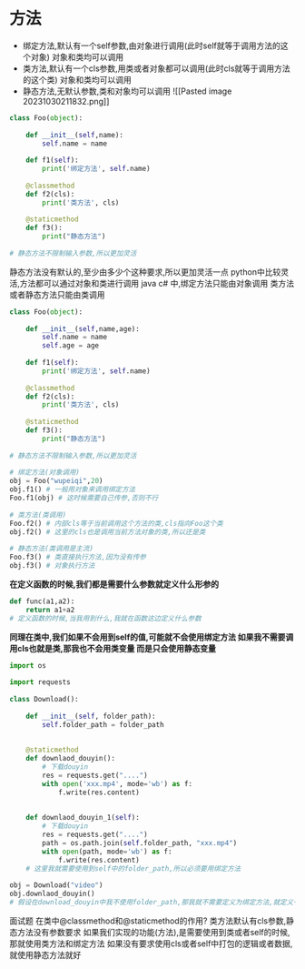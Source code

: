 # 方法

- 绑定方法,默认有一个self参数,由对象进行调用(此时self就等于调用方法的这个对象) 对象和类均可以调用
- 类方法,默认有一个cls参数,用类或者对象都可以调用(此时cls就等于调用方法的这个类) 对象和类均可以调用
- 静态方法,无默认参数,类和对象均可以调用
![[Pasted image 20231030211832.png]]

```python
class Foo(object):  
      
    def __init__(self,name):  
        self.name = name  
          
    def f1(self):  
        print('绑定方法', self.name)  
          
    @classmethod  
    def f2(cls):  
        print('类方法', cls)  
          
    @staticmethod  
    def f3():  
        print("静态方法")  
          
# 静态方法不限制输入参数,所以更加灵活
```
静态方法没有默认的,至少由多少个这种要求,所以更加灵活一点
python中比较灵活,方法都可以通过对象和类进行调用
java c# 中,绑定方法只能由对象调用
类方法或者静态方法只能由类调用

```python
class Foo(object):  
  
    def __init__(self,name,age):  
        self.name = name  
        self.age = age  
  
    def f1(self):  
        print('绑定方法', self.name)  
  
    @classmethod  
    def f2(cls):  
        print('类方法', cls)  
  
    @staticmethod  
    def f3():  
        print("静态方法")  
  
# 静态方法不限制输入参数,所以更加灵活  
  
# 绑定方法(对象调用)  
obj = Foo("wupeiqi",20)  
obj.f1() # 一般用对象来调用绑定方法  
Foo.f1(obj) # 这时候需要自己传参,否则不行  
  
# 类方法(类调用)  
Foo.f2() # 内部cls等于当前调用这个方法的类,cls指向Foo这个类  
obj.f2() # 这里的cls也是调用当前方法对象的类,所以还是类  
  
# 静态方法(类调用是主流)  
Foo.f3() # 类直接执行方法,因为没有传参  
obj.f3() # 对象执行方法
```



**在定义函数的时候,我们都是需要什么参数就定义什么形参的**

```python
def func(a1,a2):  
    return a1+a2  
# 定义函数的时候,当我用到什么,我就在函数这边定义什么参数
```

**同理在类中,我们如果不会用到self的值,可能就不会使用绑定方法
如果我不需要调用cls也就是类,那我也不会用类变量
而是只会使用静态变量**

```python
import os  
  
import requests  
  
class Download():  
      
    def __init__(self, folder_path):  
        self.folder_path = folder_path  
          
      
    @staticmethod  
    def downlaod_douyin():  
        # 下载douyin  
        res = requests.get("....")  
        with open('xxx.mp4', mode='wb') as f:  
            f.write(res.content)  
              
      
    def downlaod_douyin_1(self):  
        # 下载douyin  
        res = requests.get("....")  
        path = os.path.join(self.folder_path, "xxx.mp4")  
        with open(path, mode='wb') as f:  
            f.write(res.content)  
    # 这里我就需要使用到self中的folder_path,所以必须要用绑定方法  
          
obj = Download("video")  
obj.downlaod_douyin()  
# 假设在download_douyin中我不使用folder_path,那我就不需要定义为绑定方法,就定义一个静态方法
```

面试题
在类中@classmethod和@staticmethod的作用?
类方法默认有cls参数,静态方法没有参数要求
如果我们实现的功能(方法),是需要使用到类或者self的时候,那就使用类方法和绑定方法
如果没有要求使用cls或者self中打包的逻辑或者数据,就使用静态方法就好

